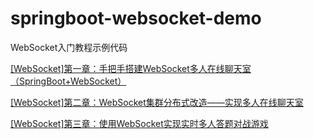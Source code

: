 # springboot-websocket-demo

WebSocket入门教程示例代码



[[WebSocket]第一章：手把手搭建WebSocket多人在线聊天室（SpringBoot+WebSocket）](
https://blog.csdn.net/qqxx6661/article/details/98883166)



[[WebSocket]第二章：WebSocket集群分布式改造——实现多人在线聊天室](https://blog.csdn.net/qqxx6661/article/details/100064741)


[[WebSocket]第三章：使用WebSocket实现实时多人答题对战游戏](https://blog.csdn.net/qqxx6661/article/details/100597812)


